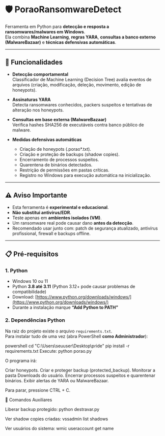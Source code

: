 # 🛡️ PoraoRansomwareDetect

Ferramenta em Python para **detecção e resposta a ransomwares/malwares em Windows**.  
Ela combina **Machine Learning**, **regras YARA**, **consultas a banco externo (MalwareBazaar)** e **técnicas defensivas automáticas**.

---

## 🚀 Funcionalidades

- **Detecção comportamental**  
  Classificador de Machine Learning (Decision Tree) avalia eventos de arquivos (criação, modificação, deleção, movimento, edição de honeypots).

- **Assinaturas YARA**  
  Detecta ransomwares conhecidos, packers suspeitos e tentativas de alteração nos honeypots.

- **Consultas em base externa (MalwareBazaar)**  
  Verifica hashes SHA256 de executáveis contra banco público de malware.

- **Medidas defensivas automáticas**
  - Criação de honeypots (.porao*.txt).  
  - Criação e proteção de backups (shadow copies).  
  - Encerramento de processos suspeitos.  
  - Quarentena de binários detectados.  
  - Restrição de permissões em pastas críticas.  
  - Registro no Windows para execução automática na inicialização.

---

## ⚠️ Aviso Importante

- Esta ferramenta é **experimental e educacional**.  
- **Não substitui antivírus/EDR**.  
- Teste apenas em **ambientes isolados (VM)**.  
- Um ransomware real pode causar dano **antes da detecção**.  
- Recomendado usar junto com: patch de segurança atualizado, antivírus profissional, firewall e backups offline.

---

## 📋 Pré-requisitos

### 1. Python
- Windows 10 ou 11  
- Python **3.8 até 3.11** (Python 3.12+ pode causar problemas de compatibilidade)  
- Download: [https://www.python.org/downloads/windows/](https://www.python.org/downloads/windows/)  
- Durante a instalação marque **“Add Python to PATH”**

### 2. Dependências Python
Na raiz do projeto existe o arquivo `requirements.txt`.  
Para instalar tudo de uma vez (abra PowerShell **como Administrador**):

powershell
cd "C:\Users\seuuser\Desktop\pride"
pip install -r requirements.txt
Execute:
python porao.py

O programa irá:

Criar honeypots.
Criar e proteger backup (protected_backup).
Monitorar a pasta Downloads do usuário.
Encerrar processos suspeitos e quarentenar binários.
Exibir alertas de YARA ou MalwareBazaar.

Para parar, pressione CTRL + C.

🔧 Comandos Auxiliares

Liberar backup protegido:
python destravar.py

Ver shadow copies criadas:
vssadmin list shadows

Ver usuários do sistema:
wmic useraccount get name
